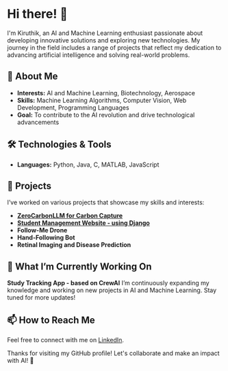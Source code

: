 # Hi there! 👋

I'm Kiruthik, an AI and Machine Learning enthusiast passionate about developing innovative solutions and exploring new technologies. My journey in the field includes a range of projects that reflect my dedication to advancing artificial intelligence and solving real-world problems.

## 🚀 About Me
- **Interests:** AI and Machine Learning, Biotechnology, Aerospace 
- **Skills:** Machine Learning Algorithms, Computer Vision, Web Development, Programming Languages
- **Goal:** To contribute to the AI revolution and drive technological advancements

## 🛠️ Technologies & Tools
- **Languages:** Python, Java, C, MATLAB, JavaScript
<!--- **Frameworks:** Scikit-Learn, Django -->

## 📂 Projects
I’ve worked on various projects that showcase my skills and interests:
- [**ZeroCarbonLLM for Carbon Capture**](https://github.com/mNandhu/ZeroCarbonLLM)
- [**Student Management Website - using Django**](https://github.com/SrimanRakshan/DSA)
- **Follow-Me Drone**
- **Hand-Following Bot**
- **Retinal Imaging and Disease Prediction**

## 🌟 What I’m Currently Working On
**Study Tracking App - based on CrewAI**
I’m continuously expanding my knowledge and working on new projects in AI and Machine Learning. Stay tuned for more updates!

## 📫 How to Reach Me
Feel free to connect with me on [LinkedIn]([https://www.linkedin.com/in/your-profile](https://www.linkedin.com/in/kiruthik-nandhan-murthi-2a19b8201/)).

Thanks for visiting my GitHub profile! Let's collaborate and make an impact with AI! 🚀
